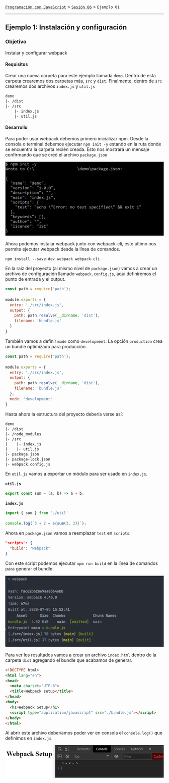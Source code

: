 [`Programación con JavaScript`](../../Readme.md) > [`Sesión 06`](../Readme.md) > `Ejemplo 01`

---

## Ejemplo 1: Instalación y configuración

### Objetivo

Instalar y configurar webpack

#### Requisitos

Crear una nueva carpeta para este ejemplo llamada `demo`. Dentro de esta carpeta crearemos dos carpetas más, `src` y 
`dist`. Finalmente, dentro de `src` crearemos dos archivos `index.js` y `util.js`

```
demo
|- /dist
|- /src
    |- index.js
    |- util.js
```

#### Desarrollo

Para poder usar webpack debemos primero inicializar npm. Desde la consola o terminal debemos ejecutar `npm init -y`
estando en la ruta donde se encuentra la carpeta recién creada. Esto nos mostrará un mensaje confirmando que se creó el
archivo `package.json`

![npm init](./assets/npm-init.png)

Ahora podemos instalar webpack junto con webpack-cli, este último nos permite ejecutar webpack desde la línea de 
comandos.

```
npm install --save-dev webpack webpack-cli
```

En la raíz del proyecto (al mismo nivel de `package.json`) vamos a crear un archivo de configuración llamado 
`webpack.config.js`, aquí definiremos el punto de entrada y el output.

```javascript
const path = require('path');

module.exports = {
  entry: './src/index.js',
  output: {
    path: path.resolve(__dirname, 'dist'),
    filename: 'bundle.js'
  }
}
```

También vamos a definir `mode` como `development`. La opción `production` crea un bundle optimizado para producción.

```javascript
const path = require('path');

module.exports = {
  entry: './src/index.js',
  output: {
    path: path.resolve(__dirname, 'dist'),
    filename: 'bundle.js'
  },
  mode: 'development'
}
```

Hasta ahora  la estructura del proyecto debería verse así:

```
demo
|- /dist
|- /node_modules
|- /src
|    |- index.js
|    |- util.js
|- package.json
|- package-lock.json
|- webpack.config.js
```

En `util.js` vamos a exportar un módulo para ser usado en `index.js`.

**`util.js`**
```javascript
export const sum = (a, b) => a + b;
```

**`index.js`**
```javascript
import { sum } from './util'

console.log(`3 + 2 = ${sum(3, 2)}`);
```

Ahora en `package.json` vamos a reemplazar `test` en `scripts`:

```json
"scripts": {
  "build": "webpack"
}
```

Con este script podemos ejecutar `npm run build` en la línea de comandos para generar el bundle.

![Build confirmation](./assets/webpack.png)

Para ver los resultados vamos a crear un archivo `index.html` dentro de la carpeta `dist` agregando el bundle que
acabamos de generar.

```html
<!DOCTYPE html>
<html lang="en">
<head>
  <meta charset="UTF-8">
  <title>Webpack setup</title>
</head>
<body>
  <h1>Webpack Setup</h1>
  <script type="application/javascript" src="./bundle.js"></script>
</body>
</html>
```

Al abrir este archivo deberíamos poder ver en consola el `console.log()` que definimos en `index.js`.

![Webpack Setup](./assets/webpack-setup.js.png)
